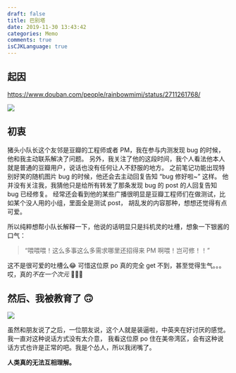 ```yaml
---
draft: false
title: 巴别塔
date: 2019-11-30 13:43:42
categories: Memo
comments: true
isCJKLanguage: true
---
```


## 起因

https://www.douban.com/people/rainbowmimi/status/2711261768/

![](https://static.zhuzi.dev/2019/11/babel-tower-1.png)

## 初衷

猪头小队长这个友邻是豆瓣的工程师或者 PM，我在参与内测发现 bug 的时候，他和我主动联系解决了问题。
另外，我关注了他的这段时间，我个人看法他本人就是普通的豆瓣用户，说话也没有任何让人不舒服的地方。
之前笔记功能出现特别好笑的随机图片 bug 的时候，他还会去主动回复告知 “bug 修好啦~” 这样。
他并没有关注我，我猜他只是给所有转发了那条发现 bug 的 post 的人回复告知 bug 已经修复。
经常还会看到他的某些广播很明显是豆瓣工程师们在做测试，比如某个没人用的小组，里面全是测试 post，
胡乱发的内容那种，想想还觉得有点可爱。

所以纯粹想帮小队长解释一下，他说的话明显只是抖机灵的吐槽，想象一下银酱的口气：

> “喂喂喂！这么多事这么多需求哪里还招得来 PM 啊喂！岂可修！！”

这不是很可爱的吐槽么😂 可惜这位原 po 真的完全 get 不到，甚至觉得生气。。。哎，真的*不在一个次元* 🤦🏻‍♀️

## 然后、我被教育了 🙃

![](https://static.zhuzi.dev/2019/11/babel-tower-2.png)

虽然和朋友说了之后，一位朋友说，这个人就是装逼啦，中英夹在好讨厌的感觉。我一直对这种说话方式没有太介意，
我看这位原 po 住在美帝湾区，会有这种说话方式也许是正常的吧。我是个怂人，所以我闭嘴了。

**人类真的无法互相理解。**
